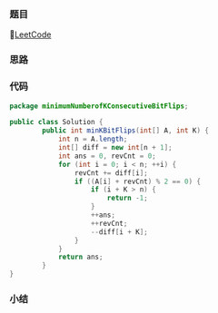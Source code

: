 ### 题目

🔗[LeetCode](https://leetcode-cn.com/problems/minimum-number-of-k-consecutive-bit-flips/)

### 思路

### 代码

```java
package minimumNumberofKConsecutiveBitFlips;

public class Solution {
        public int minKBitFlips(int[] A, int K) {
            int n = A.length;
            int[] diff = new int[n + 1];
            int ans = 0, revCnt = 0;
            for (int i = 0; i < n; ++i) {
                revCnt += diff[i];
                if ((A[i] + revCnt) % 2 == 0) {
                    if (i + K > n) {
                        return -1;
                    }
                    ++ans;
                    ++revCnt;
                    --diff[i + K];
                }
            }
            return ans;
        }
}
```

### 

### 小结